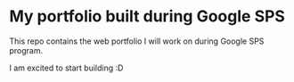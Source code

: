 # My portfolio built during Google SPS

This repo contains the web portfolio I will work on during Google SPS program.

I am excited to start building :D
